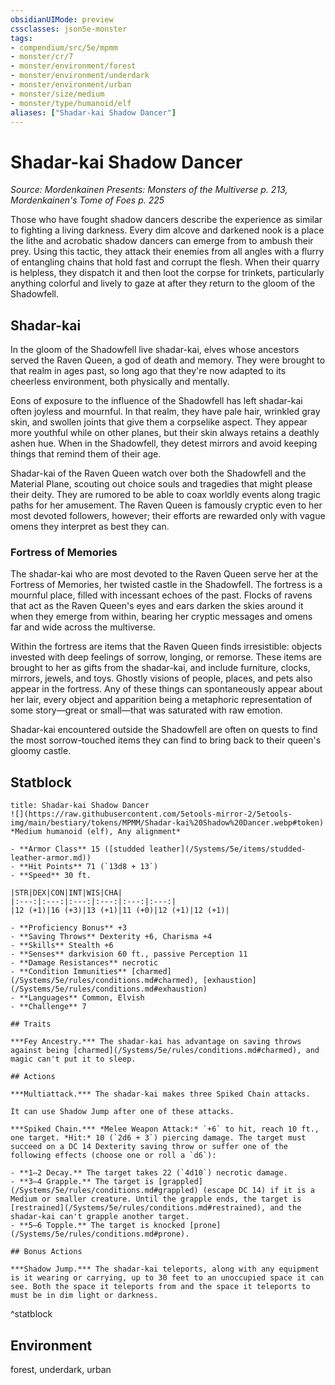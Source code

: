 ```yaml
---
obsidianUIMode: preview
cssclasses: json5e-monster
tags:
- compendium/src/5e/mpmm
- monster/cr/7
- monster/environment/forest
- monster/environment/underdark
- monster/environment/urban
- monster/size/medium
- monster/type/humanoid/elf
aliases: ["Shadar-kai Shadow Dancer"]
---
```

# Shadar-kai Shadow Dancer
*Source: Mordenkainen Presents: Monsters of the Multiverse p. 213, Mordenkainen's Tome of Foes p. 225*  

Those who have fought shadow dancers describe the experience as similar to fighting a living darkness. Every dim alcove and darkened nook is a place the lithe and acrobatic shadow dancers can emerge from to ambush their prey. Using this tactic, they attack their enemies from all angles with a flurry of entangling chains that hold fast and corrupt the flesh. When their quarry is helpless, they dispatch it and then loot the corpse for trinkets, particularly anything colorful and lively to gaze at after they return to the gloom of the Shadowfell.

## Shadar-kai

In the gloom of the Shadowfell live shadar-kai, elves whose ancestors served the Raven Queen, a god of death and memory. They were brought to that realm in ages past, so long ago that they're now adapted to its cheerless environment, both physically and mentally.

Eons of exposure to the influence of the Shadowfell has left shadar-kai often joyless and mournful. In that realm, they have pale hair, wrinkled gray skin, and swollen joints that give them a corpselike aspect. They appear more youthful while on other planes, but their skin always retains a deathly ashen hue. When in the Shadowfell, they detest mirrors and avoid keeping things that remind them of their age.

Shadar-kai of the Raven Queen watch over both the Shadowfell and the Material Plane, scouting out choice souls and tragedies that might please their deity. They are rumored to be able to coax worldly events along tragic paths for her amusement. The Raven Queen is famously cryptic even to her most devoted followers, however; their efforts are rewarded only with vague omens they interpret as best they can.

### Fortress of Memories

The shadar-kai who are most devoted to the Raven Queen serve her at the Fortress of Memories, her twisted castle in the Shadowfell. The fortress is a mournful place, filled with incessant echoes of the past. Flocks of ravens that act as the Raven Queen's eyes and ears darken the skies around it when they emerge from within, bearing her cryptic messages and omens far and wide across the multiverse.

Within the fortress are items that the Raven Queen finds irresistible: objects invested with deep feelings of sorrow, longing, or remorse. These items are brought to her as gifts from the shadar-kai, and include furniture, clocks, mirrors, jewels, and toys. Ghostly visions of people, places, and pets also appear in the fortress. Any of these things can spontaneously appear about her lair, every object and apparition being a metaphoric representation of some story—great or small—that was saturated with raw emotion.

Shadar-kai encountered outside the Shadowfell are often on quests to find the most sorrow-touched items they can find to bring back to their queen's gloomy castle.

## Statblock

```ad-statblock
title: Shadar-kai Shadow Dancer
![](https://raw.githubusercontent.com/5etools-mirror-2/5etools-img/main/bestiary/tokens/MPMM/Shadar-kai%20Shadow%20Dancer.webp#token)
*Medium humanoid (elf), Any alignment*

- **Armor Class** 15 ([studded leather](/Systems/5e/items/studded-leather-armor.md))
- **Hit Points** 71 (`13d8 + 13`)
- **Speed** 30 ft.

|STR|DEX|CON|INT|WIS|CHA|
|:---:|:---:|:---:|:---:|:---:|:---:|
|12 (+1)|16 (+3)|13 (+1)|11 (+0)|12 (+1)|12 (+1)|

- **Proficiency Bonus** +3
- **Saving Throws** Dexterity +6, Charisma +4
- **Skills** Stealth +6
- **Senses** darkvision 60 ft., passive Perception 11
- **Damage Resistances** necrotic
- **Condition Immunities** [charmed](/Systems/5e/rules/conditions.md#charmed), [exhaustion](/Systems/5e/rules/conditions.md#exhaustion)
- **Languages** Common, Elvish
- **Challenge** 7

## Traits

***Fey Ancestry.*** The shadar-kai has advantage on saving throws against being [charmed](/Systems/5e/rules/conditions.md#charmed), and magic can't put it to sleep.

## Actions

***Multiattack.*** The shadar-kai makes three Spiked Chain attacks.

It can use Shadow Jump after one of these attacks.

***Spiked Chain.*** *Melee Weapon Attack:* `+6` to hit, reach 10 ft., one target. *Hit:* 10 (`2d6 + 3`) piercing damage. The target must succeed on a DC 14 Dexterity saving throw or suffer one of the following effects (choose one or roll a `d6`):

- **1–2 Decay.** The target takes 22 (`4d10`) necrotic damage.  
- **3–4 Grapple.** The target is [grappled](/Systems/5e/rules/conditions.md#grappled) (escape DC 14) if it is a Medium or smaller creature. Until the grapple ends, the target is [restrained](/Systems/5e/rules/conditions.md#restrained), and the shadar-kai can't grapple another target.  
- **5–6 Topple.** The target is knocked [prone](/Systems/5e/rules/conditions.md#prone).  

## Bonus Actions

***Shadow Jump.*** The shadar-kai teleports, along with any equipment is it wearing or carrying, up to 30 feet to an unoccupied space it can see. Both the space it teleports from and the space it teleports to must be in dim light or darkness.
```
^statblock

## Environment

forest, underdark, urban